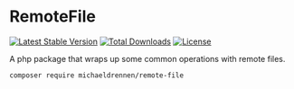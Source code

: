 # RemoteFile

[![Latest Stable Version](https://poser.pugx.org/michaeldrennen/remote-file/v/stable)](https://packagist.org/packages/michaeldrennen/remote-file) [![Total Downloads](https://poser.pugx.org/michaeldrennen/remote-file/downloads)](https://packagist.org/packages/michaeldrennen/remote-file) [![License](https://poser.pugx.org/michaeldrennen/remote-file/license)](https://packagist.org/packages/michaeldrennen/remote-file)  

A php package that wraps up some common operations with remote files.

<code>composer require michaeldrennen/remote-file</code>
